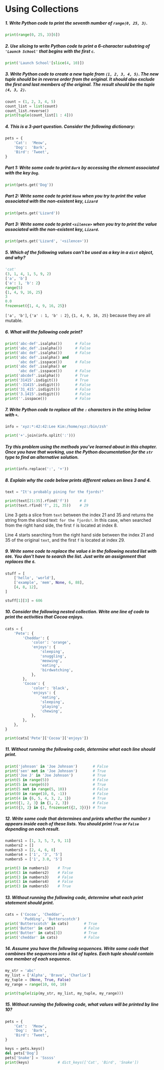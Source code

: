 # Using Collections

##### *1. Write Python code to print the seventh number of `range(0, 25, 3)`.*

```python
print(range(0, 25, 3)[6])
```

##### *2. Use slicing to write Python code to print a 6-character substring of `'Launch School'` that begins with the first `c`.*

```python
print('Launch School'[slice(4, 10)])
```

##### *3. Write Python code to create a new tuple from `(1, 2, 3, 4, 5)`. The new tuple should be in reverse order from the original. It should  also exclude the first and last members of the original. The result  should be the tuple `(4, 3, 2)`.*

```python
count = (1, 2, 3, 4, 5)
count_list = list(count)
count_list.reverse()
print(tuple(count_list[1 : 4]))
```

##### *4. This is a 3-part question. Consider the following dictionary:*

```python
pets = {
    'Cat':  'Meow',
    'Dog':  'Bark',
    'Bird': 'Tweet',
}
```

##### *Part 1: Write some code to print `Bark` by accessing the element associated with the key `Dog`.*

```python
print(pets.get('Dog'))
```

##### *Part 2: Write some code to print `None` when you try to print the value associated with the non-existent key, `Lizard`*

```python
print(pets.get('Lizard'))
```

##### ***Part 3**: Write some code to print `<silence>` when you try to print the value associated with the non-existent key, `Lizard`.*

```python
print(pets.get('Lizard', '<silence>'))
```

##### *5. Which of the following values **can't** be used as a key in a `dict` object, and why?*

```python
'cat'
(3, 1, 4, 1, 5, 9, 2)
['a', 'b']
{'a': 1, 'b': 2}
range(5)
{1, 4, 9, 16, 25}
3
0.0
frozenset({1, 4, 9, 16, 25})
```

`['a', 'b']`, `{'a' : 1, 'b' : 2}`, `{1, 4, 9, 16, 25}` because they are all mutable.

##### *6. What will the following code print?*

```python
print('abc-def'.isalpha())		# False
print('abc_def'.isalpha())		# False
print('abc def'.isalpha())		# False
print('abc def'.isalpha() and
      'abc def'.isspace())		# False
print('abc def'.isalpha() or
      'abc def'.isspace())		# False
print('abcdef'.isalpha())		# True
print('31415'.isdigit())		# True
print('-31415'.isdigit())		# False
print('31_415'.isdigit())		# False
print('3.1415'.isdigit())		# False
print(''.isspace())				# False
```

##### *7. Write Python code to replace all the `:` characters in the string below with `+`.*

```python
info = 'xyz:*:42:42:Lee Kim:/home/xyz:/bin/zsh'

print('+'.join(info.split(':')))
```

##### *Try this problem using the methods you've learned about in this chapter. Once you have that working, use the Python documentation for the `str` type to find an alternative solution.*

```python
print(info.replace(':', '+'))
```

##### *8. Explain why the code below prints different values on lines 3 and 4.*

```python
text = "It's probably pining for the fjords!"

print(text[21:35].rfind('f'))     # 8
print(text.rfind('f', 21, 35))    # 29
```

Line 3 gets a slice from `text` between the index 21 and 35 and returns the string from the sliced text: `for the fjords!`. In this case, when searched from the right hand side, the first `f` is located at index 8.

Line 4 starts searching from the right hand side between the index 21 and 35 of the original `text`, and the first `f` is located at index 29.

##### *9. Write some code to replace the value `6` in the following nested list with `606`. You don't have to search the list. Just write an assignment that replaces the `6`.*

```python
stuff = [
    ['hello', 'world'],
    ['example', 'mem', None, 6, 88],
    [4, 8, 12],
]

stuff[1][3] = 606
```

##### *10. Consider the following nested collection. Write one line of code to print the activities that Cocoa enjoys.*

```python
cats = {
    'Pete': {
        'Cheddar': {
            'color': 'orange',
            'enjoys': {
                'sleeping',
                'snuggling',
                'meowing',
                'eating',
                'birdwatching',
            },
        },
        'Cocoa': {
            'color': 'black',
            'enjoys': {
                'eating',
                'sleeping',
                'playing',
                'chewing',
            },
        },
    },
}

print(cats['Pete']['Cocoa']['enjoys'])
```

##### *11. Without running the following code, determine what each line should print.*

```python
print('johnson' in 'Joe Johnson')		# False
print('sen' not in 'Joe Johnson')		# True
print('Joe J' in 'Joe Johnson')			# True
print(5 in range(5))					# False
print(5 in range(6))					# True
print(5 not in range(5, 10))			# False
print(0 in range(10, 0, -1))			# False
print(4 in {6, 5, 4, 3, 2, 1})			# True
print({1, 2, 3} in {1, 2, 3})			# False
print({3, 2} in {1, frozenset({2, 3})})	# True
```

##### *12. Write some code that determines and prints whether the number `3` appears inside each of these lists. You should print `True` or `False` depending on each result.*

```python
numbers1 = [1, 3, 5, 7, 9, 11]
numbers2 = []
numbers3 = [2, 4, 6, 8]
numbers4 = ['1', '3', '5']
numbers5 = ['1', 3.0, '5']

print(3 in numbers1)	# True
print(3 in numbers2)	# False
print(3 in numbers3)	# False
print(3 in numbers4)	# False
print(3 in numbers5)	# True
```

##### *13. Without running the following code, determine what each print statement should print.*

```python
cats = ('Cocoa', 'Cheddar',
        'Pudding', 'Butterscotch')
print('Butterscotch' in cats)		# True
print('Butter' in cats)				# False
print('Butter' in cats[3])			# True
print('cheddar' in cats)			# False
```

##### *14. Assume you have the following sequences. Write some code that combines the sequences into a list of tuples. Each  tuple should contain one member of each sequence.*

```python
my_str = 'abc'
my_list = ['Alpha', 'Bravo', 'Charlie']
my_tuple = (None, True, False)
my_range = range(10, 60, 10)

print(tuple(zip(my_str, my_list, my_tuple, my_range)))
```

##### *15. Without running the following code, what values will be printed by line 10?*

```python
pets = {
    'Cat':  'Meow',
    'Dog':  'Bark',
    'Bird': 'Tweet',
}

keys = pets.keys()
del pets['Dog']
pets['Snake'] = 'Sssss'
print(keys)				# dict_keys(['Cat', 'Bird', 'Snake'])
```

